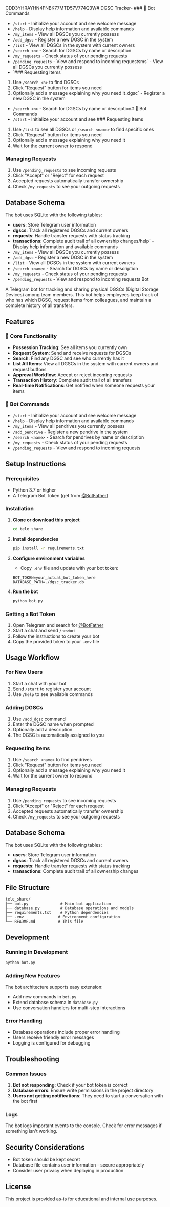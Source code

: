 CDD3YHRAYHN4FNBK77MTD57V774Q3W# DGSC Tracker- ### 🔧 Bot Commands
- `/start` - Initialize your account and see welcome message
- `/help` - Display help information and available commands
- `/my_items` - View all DGSCs you currently possess
- `/add_dgsc` - Register a new DGSC in the system
- `/list` - View all DGSCs in the system with current owners
- `/search <n>` - Search for DGSCs by name or description
- `/my_requests` - Check status of your pending requests
- `/pending_requests` - View and respond to incoming requestsms` - View all DGSCs you currently possess
- `### Requesting Items
1. Use `/search <n>` to find DGSCs
2. Click "Request" button for items you need
3. Optionally add a message explaining why you need it_dgsc` - Register a new DGSC in the system
- `/search <n>` - Search for DGSCs by name or description# 🔧 Bot Commands
- `/start` - Initialize your account and see ### Requesting Items
1. Use `/list` to see all DGSCs or `/search <name>` to find specific ones
2. Click "Request" button for items you need
3. Optionally add a message explaining why you need it
4. Wait for the current owner to respond

### Managing Requests
1. Use `/pending_requests` to see incoming requests
2. Click "Accept" or "Reject" for each request
3. Accepted requests automatically transfer ownership
4. Check `/my_requests` to see your outgoing requests

## Database Schema

The bot uses SQLite with the following tables:

- **users**: Store Telegram user information
- **dgscs**: Track all registered DGSCs and current owners  
- **requests**: Handle transfer requests with status tracking
- **transactions**: Complete audit trail of all ownership changes/help` - Display help information and available commands
- `/my_items` - View all DGSCs you currently possess
- `/add_dgsc` - Register a new DGSC in the system
- `/list` - View all DGSCs in the system with current owners
- `/search <name>` - Search for DGSCs by name or description
- `/my_requests` - Check status of your pending requests
- `/pending_requests` - View and respond to incoming requests Bot

A Telegram bot for tracking and sharing physical DGSCs (Digital Storage Devices) among team members. This bot helps employees keep track of who has which DGSC, request items from colleagues, and maintain a complete history of all transfers.

## Features

### 🎯 Core Functionality
- **Possession Tracking**: See all items you currently own
- **Request System**: Send and receive requests for DGSCs
- **Search**: Find any DGSC and see who currently has it
- **List All Items**: View all DGSCs in the system with current owners and request buttons
- **Approval Workflow**: Accept or reject incoming requests
- **Transaction History**: Complete audit trail of all transfers
- **Real-time Notifications**: Get notified when someone requests your items

### 🔧 Bot Commands
- `/start` - Initialize your account and see welcome message
- `/help` - Display help information and available commands
- `/my_items` - View all pendrives you currently possess
- `/add_pendrive` - Register a new pendrive in the system
- `/search <name>` - Search for pendrives by name or description
- `/my_requests` - Check status of your pending requests
- `/pending_requests` - View and respond to incoming requests

## Setup Instructions

### Prerequisites
- Python 3.7 or higher
- A Telegram Bot Token (get from [@BotFather](https://t.me/botfather))

### Installation

1. **Clone or download this project**
   ```bash
   cd tele_share
   ```

2. **Install dependencies**
   ```bash
   pip install -r requirements.txt
   ```

3. **Configure environment variables**
   - Copy `.env` file and update with your bot token:
   ```
   BOT_TOKEN=your_actual_bot_token_here
   DATABASE_PATH=./dgsc_tracker.db
   ```

4. **Run the bot**
   ```bash
   python bot.py
   ```

### Getting a Bot Token
1. Open Telegram and search for [@BotFather](https://t.me/botfather)
2. Start a chat and send `/newbot`
3. Follow the instructions to create your bot
4. Copy the provided token to your `.env` file

## Usage Workflow

### For New Users
1. Start a chat with your bot
2. Send `/start` to register your account
3. Use `/help` to see available commands

### Adding DGSCs
1. Use `/add_dgsc` command
2. Enter the DGSC name when prompted
3. Optionally add a description
4. The DGSC is automatically assigned to you

### Requesting Items
1. Use `/search <name>` to find pendrives
2. Click "Request" button for items you need
3. Optionally add a message explaining why you need it
4. Wait for the current owner to respond

### Managing Requests
1. Use `/pending_requests` to see incoming requests
2. Click "Accept" or "Reject" for each request
3. Accepted requests automatically transfer ownership
4. Check `/my_requests` to see your outgoing requests

## Database Schema

The bot uses SQLite with the following tables:

- **users**: Store Telegram user information
- **dgscs**: Track all registered DGSCs and current owners  
- **requests**: Handle transfer requests with status tracking
- **transactions**: Complete audit trail of all ownership changes

## File Structure

```
tele_share/
├── bot.py              # Main bot application
├── database.py         # Database operations and models
├── requirements.txt    # Python dependencies
├── .env               # Environment configuration
└── README.md          # This file
```

## Development

### Running in Development
```bash
python bot.py
```

### Adding New Features
The bot architecture supports easy extension:
- Add new commands in `bot.py`
- Extend database schema in `database.py`
- Use conversation handlers for multi-step interactions

### Error Handling
- Database operations include proper error handling
- Users receive friendly error messages
- Logging is configured for debugging

## Troubleshooting

### Common Issues
1. **Bot not responding**: Check if your bot token is correct
2. **Database errors**: Ensure write permissions in the project directory
3. **Users not getting notifications**: They need to start a conversation with the bot first

### Logs
The bot logs important events to the console. Check for error messages if something isn't working.

## Security Considerations

- Bot token should be kept secret
- Database file contains user information - secure appropriately
- Consider user privacy when deploying in production

## License

This project is provided as-is for educational and internal use purposes.
